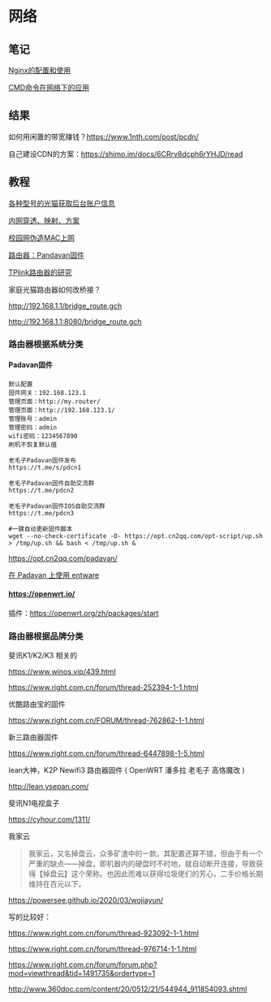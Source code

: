 # 网络

## 笔记

[Nginx的配置和使用](Nginx.md)

[CMD命令在网络下的应用](CMDtoNetwork.md)

## 结果

如何用闲置的带宽赚钱？https://www.1nth.com/post/pcdn/

自己建设CDN的方案：https://shimo.im/docs/6CRrv8dcph6rYHJD/read

## 教程

[各种型号的光猫获取后台账户信息](Guangmao.md)

[内网穿透、映射、方案](CitouNetwork.md)



[校园网伪造MAC上网](RouteMac.md)

[路由器：Pandavan固件](Pandavan.md)

[TPlink路由器的研究](TP-Link.md)



家庭光猫路由器如何改桥接？

http://192.168.1.1/bridge_route.gch

http://192.168.1.1:8080/bridge_route.gch



### 路由器根据系统分类

#### Padavan固件

```shell
默认配置
固件网关：192.168.123.1
管理页面：http://my.router/
管理页面：http://192.168.123.1/
管理账号：admin
管理密码：admin
wifi密码：1234567890
刷机不恢复默认值

老毛子Padavan固件发布
https://t.me/s/pdcn1

老毛子Padavan固件自助交流群
https://t.me/pdcn2

老毛子Padavan固件IOS自助交流群
https://t.me/pdcn3

#一键自动更新固件脚本
wget --no-check-certificate -O- https://opt.cn2qq.com/opt-script/up.sh > /tmp/up.sh && bash < /tmp/up.sh &
```

https://opt.cn2qq.com/padavan/

[在 Padavan 上使用 entware](https://www.jianshu.com/p/7bcc63f4f9c9)

#### https://openwrt.io/

插件：https://openwrt.org/zh/packages/start

### 路由器根据品牌分类

斐讯K1/K2/K3 相关的

https://www.winos.vip/439.html

https://www.right.com.cn/forum/thread-252394-1-1.html



优酷路由宝的固件

https://www.right.com.cn/FORUM/thread-762862-1-1.html



新三路由器固件

https://www.right.com.cn/forum/thread-6447898-1-5.html

lean大神，K2P Newifi3 路由器固件 ( OpenWRT 潘多拉 老毛子 高恪魔改 )

http://lean.ysepan.com/

斐讯N1电视盒子

https://cyhour.com/1311/



我家云

> 我家云，又名掉盘云，众多矿渣中的一款。其配置还算不错，但由于有一个严重的缺点——掉盘，即机器内的硬盘时不时地，就自动断开连接，导致获得【掉盘云】这个荣称。也因此而难以获得垃圾佬们的芳心，二手价格长期维持在百元以下。

https://powersee.github.io/2020/03/wojiayun/

写的比较好：	

https://www.right.com.cn/forum/thread-923092-1-1.html

https://www.right.com.cn/forum/thread-976714-1-1.html

https://www.right.com.cn/forum/forum.php?mod=viewthread&tid=1491735&ordertype=1

http://www.360doc.com/content/20/0512/21/544944_911854093.shtml

